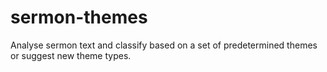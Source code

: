 # sermon-themes
Analyse sermon text  and classify based on a set of predetermined themes or suggest new theme types.
